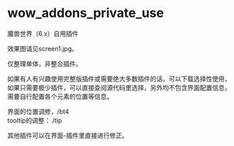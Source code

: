 wow_addons_private_use
======================

魔兽世界（6.x）自用插件



效果图请见screen1.jpg。


仅整理单体，非整合插件。


如果有人有兴趣使用完整版插件或需要绝大多数插件的话，可以下载选择性使用，
如果只需要极少插件，可以直接查阅源代码里选择，另外均不包含界面配置信息，
需要自行配置各个元素的位置等信息。

界面的位置调修，/bt4  
tooltip的调整： /tip

其他插件可以在界面-插件里直接进行修正。


